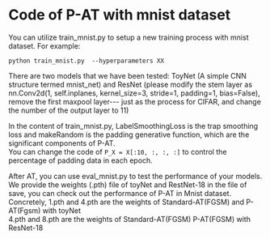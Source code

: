 Code of P-AT with mnist dataset
===
You can utilize train_mnist.py to setup a new training process with mnist dataset. For example:<br>
```
python train_mnist.py  --hyperparameters XX
```
There are two models that we have been tested: ToyNet (A simple CNN structure termed mnist_net) and ResNet (please modify the stem layer as nn.Conv2d(1, self.inplanes, kernel_size=3, stride=1, padding=1, bias=False), remove the first maxpool layer--- just as the process for CIFAR, and change the number of the output layer to 11)<br>

In the content of train_mnist.py, LabelSmoothingLoss is the trap smoothing loss and makeRandom is the padding generative function, which are the significant components of P-AT.<br>
You can change the code of ```P_X = X[:10, :, :, :]``` to control the percentage of padding data in each epoch.

After AT, you can use eval_mnist.py to test the performance of your models.
We provide the weights (.pth) file of toyNet and RestNet-18 in the file of save, you can check out the performance of P-AT in Mnist dataset.
Concretely, 1.pth and 4.pth are the weights of Standard-AT(FGSM) and P-AT(Fgsm) with toyNet<br>
4.pth and 8.pth are the weights of Standard-AT(FGSM) P-AT(FGSM) with ResNet-18

